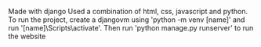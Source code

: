 Made with django Used a combination of html, css, javascript and python. To run the project, create a djangovm using 'python -m venv [name]' and run '[name]\Scripts\activate'. Then run 'python manage.py runserver' to run the website

